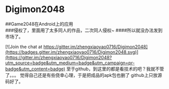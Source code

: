 ﻿# Digimon2048
##Game2048在Android上的应用<br>
###侵权了，里面用了太多同人的作品，二次同人侵权~
####所以就没办法发到市场了。

[![Join the chat at https://gitter.im/zhengxiaoyao0716/Digimon2048](https://badges.gitter.im/zhengxiaoyao0716/Digimon2048.svg)](https://gitter.im/zhengxiaoyao0716/Digimon2048?utm_source=badge&utm_medium=badge&utm_campaign=pr-badge&utm_content=badge)
至于github，到这里的都是看技术的吧？我就不管了。。。
觉得自己还是有些侥幸心理，于是把成品的apk包也删了
github上只放源码好了。